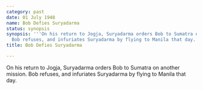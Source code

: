 ```yaml
---
category: past
date: 01 July 1948
name: Bob Defies Suryadarma
status: synopsis
synopsis: '''On his return to Jogja, Suryadarma orders Bob to Sumatra on another mission.
  Bob refuses, and infuriates Suryadarma by flying to Manila that day.'''
title: Bob Defies Suryadarma

---
```






On his return to Jogja, Suryadarma orders Bob to Sumatra on another mission. Bob
refuses, and infuriates Suryadarma by flying to Manila that day.

